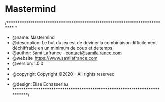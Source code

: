 # Mastermind

/***************************************************************************
*
*	@name: Mastermind
*	@description: Le but du jeu est de deviner la combinaison difficilement déchiffrable en un minimum de coup et de temps.
*	@author: Sami Lafrance - contact@samilafrance.com
*	@website: https://www.samilafrance.com
*	@version: 1.0.0
*
*	@copyright Copyright ©2020 - All rights reserved
*
* @design: Elise Echasseriau
***************************************************************************/
